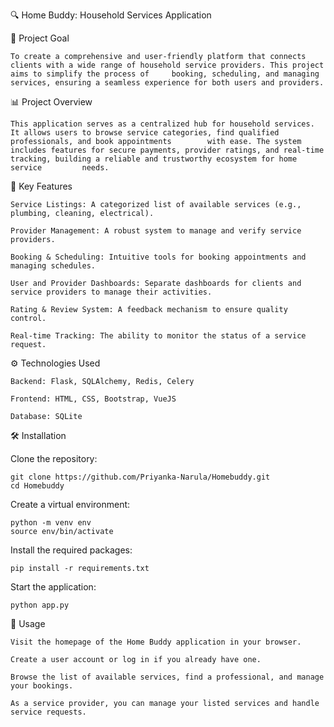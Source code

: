 
🔍 Home Buddy: Household Services Application

🧠 Project Goal

    To create a comprehensive and user-friendly platform that connects clients with a wide range of household service providers. This project aims to simplify the process of     booking, scheduling, and managing services, ensuring a seamless experience for both users and providers.

📊 Project Overview

    This application serves as a centralized hub for household services. It allows users to browse service categories, find qualified professionals, and book appointments        with ease. The system includes features for secure payments, provider ratings, and real-time tracking, building a reliable and trustworthy ecosystem for home service         needs.

📁 Key Features
    
    Service Listings: A categorized list of available services (e.g., plumbing, cleaning, electrical).
    
    Provider Management: A robust system to manage and verify service providers.
    
    Booking & Scheduling: Intuitive tools for booking appointments and managing schedules.
    
    User and Provider Dashboards: Separate dashboards for clients and service providers to manage their activities.
    
    Rating & Review System: A feedback mechanism to ensure quality control.
    
    Real-time Tracking: The ability to monitor the status of a service request.

⚙️ Technologies Used

    Backend: Flask, SQLAlchemy, Redis, Celery
    
    Frontend: HTML, CSS, Bootstrap, VueJS
    
    Database: SQLite


🛠️ Installation

Clone the repository:

    git clone https://github.com/Priyanka-Narula/Homebuddy.git
    cd Homebuddy

Create a virtual environment:
    
    python -m venv env
    source env/bin/activate

Install the required packages:

    pip install -r requirements.txt

Start the application:

    python app.py

🚀 Usage
    
    Visit the homepage of the Home Buddy application in your browser.
    
    Create a user account or log in if you already have one.
    
    Browse the list of available services, find a professional, and manage your bookings.
    
    As a service provider, you can manage your listed services and handle service requests.

